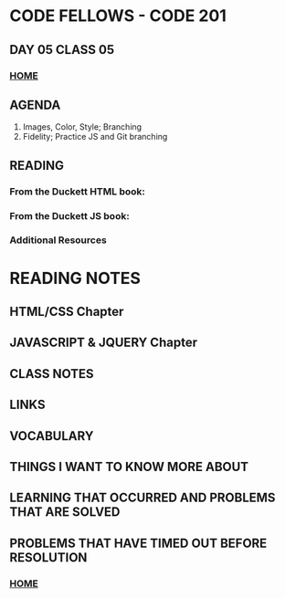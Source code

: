 # CODE FELLOWS - CODE 201

## DAY 05 CLASS 05


### [HOME](../README.md)

## AGENDA
1.  Images, Color, Style; Branching
1.  Fidelity; Practice JS and Git branching

## READING
### From the Duckett HTML book:

### From the Duckett JS book:

### Additional Resources

# READING NOTES
## HTML/CSS Chapter 

## JAVASCRIPT & JQUERY Chapter 

## CLASS NOTES

## LINKS

## VOCABULARY

## THINGS I WANT TO KNOW MORE ABOUT

## LEARNING THAT OCCURRED AND PROBLEMS THAT ARE SOLVED

## PROBLEMS THAT HAVE TIMED OUT BEFORE RESOLUTION

### [HOME](../README.md)